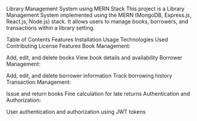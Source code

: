 Library Management System using MERN Stack
This project is a Library Management System implemented using the MERN (MongoDB, Express.js, React.js, Node.js) stack. It allows users to manage books, borrowers, and transactions within a library setting.

Table of Contents
Features
Installation
Usage
Technologies Used
Contributing
License
Features
Book Management:

Add, edit, and delete books
View book details and availability
Borrower Management:

Add, edit, and delete borrower information
Track borrowing history
Transaction Management:

Issue and return books
Fine calculation for late returns
Authentication and Authorization:

User authentication and authorization using JWT tokens
